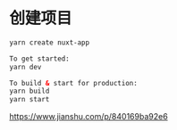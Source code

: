 # 创建项目
``` html
yarn create nuxt-app 

To get started:
yarn dev

To build & start for production:
yarn build
yarn start

```


https://www.jianshu.com/p/840169ba92e6